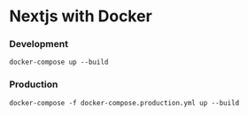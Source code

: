 # Nextjs with Docker

### Development
```
docker-compose up --build
```

### Production
```
docker-compose -f docker-compose.production.yml up --build
```